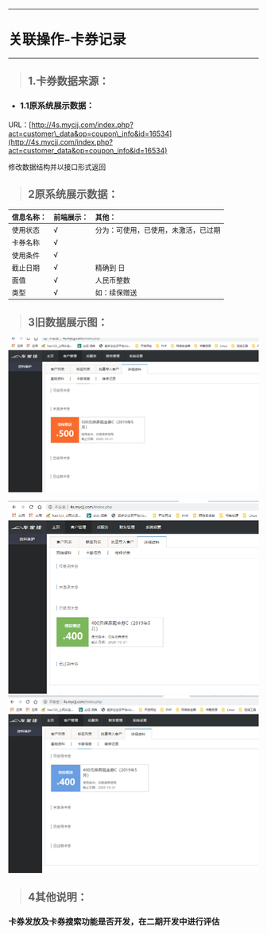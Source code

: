 ---------------------
# 关联操作-卡券记录
-----------------------

> ## 1.卡券数据来源：

* ### 1.1原系统展示数据：

URL：[http://4s.mycjj.com/index.php?act=customer\_data&op=coupon\_info&id=16534](http://4s.mycjj.com/index.php?act=customer_data&op=coupon_info&id=16534)

修改数据结构并以接口形式返回

> ## 2原系统展示数据：

| 信息名称： | 前端展示： | 其他： |
| :--- | :--- | :--- |
| 使用状态 | √ | 分为：可使用，已使用，未激活，已过期 |
| 卡券名称 | √ |  |
| 使用条件 | √ |  |
| 截止日期 | √ | 精确到 日 |
| 面值 | √ | 人民币整数 |
| 类型 | √ | 如：续保赠送 |

> ## 3旧数据展示图：

![](/assets/未激活卡券.png)

![](/assets/已使用卡券.png)![](/assets/未使用卡券.png)

> ## 4其他说明：

### 卡券发放及卡券搜索功能是否开发，在二期开发中进行评估




